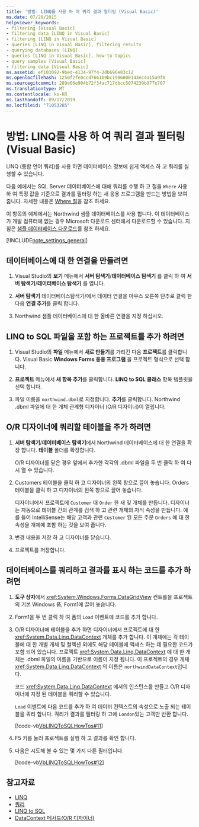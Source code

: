 ```yaml
---
title: '방법: LINQ를 사용 하 여 쿼리 결과 필터링 (Visual Basic)'
ms.date: 07/20/2015
helpviewer_keywords:
- filtering [Visual Basic]
- filtering data [LINQ in Visual Basic]
- filtering [LINQ in Visual Basic]
- queries [LINQ in Visual Basic], filtering results
- querying databases [LINQ]
- queries [LINQ in Visual Basic], how-to topics
- query samples [Visual Basic]
- filtering data [Visual Basic]
ms.assetid: ef103092-9bed-4134-97f4-2db696e83c12
ms.openlocfilehash: 1250f2fe0ccd7661b9bc1986000143ec4a15a9f0
ms.sourcegitcommit: 289e06e904b72f34ac717dbcc5074239b977e707
ms.translationtype: MT
ms.contentlocale: ko-KR
ms.lasthandoff: 09/17/2019
ms.locfileid: "71053285"
---
```

# <a name="how-to-filter-query-results-by-using-linq-visual-basic"></a>방법: LINQ를 사용 하 여 쿼리 결과 필터링 (Visual Basic)

LINQ (통합 언어 쿼리)를 사용 하면 데이터베이스 정보에 쉽게 액세스 하 고 쿼리를 실행할 수 있습니다.

다음 예에서는 SQL Server 데이터베이스에 대해 쿼리를 수행 하 고 절을 `Where` 사용 하 여 특정 값을 기준으로 결과를 필터링 하는 새 응용 프로그램을 만드는 방법을 보여 줍니다. 자세한 내용은 [Where 절](../../../../visual-basic/language-reference/queries/where-clause.md)을 참조 하세요.

이 항목의 예제에서는 Northwind 샘플 데이터베이스를 사용 합니다. 이 데이터베이스가 개발 컴퓨터에 없는 경우 Microsoft 다운로드 센터에서 다운로드할 수 있습니다. 지침은 [샘플 데이터베이스 다운로드](../../../../framework/data/adonet/sql/linq/downloading-sample-databases.md)를 참조 하세요.

[!INCLUDE[note_settings_general](~/includes/note-settings-general-md.md)]

## <a name="to-create-a-connection-to-a-database"></a>데이터베이스에 대 한 연결을 만들려면

1. Visual Studio의 **보기** 메뉴에서 **서버 탐색기**/**데이터베이스 탐색기** 를 클릭 하 여 **서버 탐색기**/**데이터베이스 탐색기** 를 엽니다.

2. **서버 탐색기** 데이터베이스탐색기/에서 데이터 연결을 마우스 오른쪽 단추로 클릭 한 다음 **연결 추가**를 클릭 합니다.

3. Northwind 샘플 데이터베이스에 대 한 올바른 연결을 지정 하십시오.

## <a name="to-add-a-project-that-contains-a-linq-to-sql-file"></a>LINQ to SQL 파일을 포함 하는 프로젝트를 추가 하려면

1. Visual Studio의 **파일** 메뉴에서 **새로 만들기**를 가리킨 다음 **프로젝트**를 클릭합니다. Visual Basic **Windows Forms 응용 프로그램** 을 프로젝트 형식으로 선택 합니다.

2. **프로젝트** 메뉴에서 **새 항목 추가**를 클릭합니다. **LINQ to SQL 클래스** 항목 템플릿을 선택 합니다.

3. 파일 이름을 `northwind.dbml`로 지정합니다. **추가**를 클릭합니다. Northwind .dbml 파일에 대 한 개체 관계형 디자이너 (O/R 디자이너)이 열립니다.

## <a name="to-add-tables-to-query-to-the-or-designer"></a>O/R 디자이너에 쿼리할 테이블을 추가 하려면

1. **서버 탐색기**/**데이터베이스 탐색기**에서 Northwind 데이터베이스에 대 한 연결을 확장 합니다. **테이블** 폴더를 확장합니다.

     O/R 디자이너를 닫은 경우 앞에서 추가한 각각의 .dbml 파일을 두 번 클릭 하 여 다시 열 수 있습니다.

2. Customers 테이블을 클릭 하 고 디자이너의 왼쪽 창으로 끌어 놓습니다. Orders 테이블을 클릭 하 고 디자이너의 왼쪽 창으로 끌어 놓습니다.

     디자이너에서 프로젝트에 `Customer` 대 `Order` 한 새 및 개체를 만듭니다. 디자이너는 자동으로 테이블 간의 관계를 검색 하 고 관련 개체의 자식 속성을 만듭니다. 예를 들어 IntelliSense는 해당 고객과 관련 `Customer` 된 모든 주문 `Orders` 에 대 한 속성을 개체에 포함 하는 것을 보여 줍니다.

3. 변경 내용을 저장 하 고 디자이너를 닫습니다.

4. 프로젝트를 저장합니다.

## <a name="to-add-code-to-query-the-database-and-display-the-results"></a>데이터베이스를 쿼리하고 결과를 표시 하는 코드를 추가 하려면

1. **도구 상자**에서 <xref:System.Windows.Forms.DataGridView> 컨트롤을 프로젝트의 기본 Windows 폼, Form1에 끌어 놓습니다.

2. Form1을 두 번 클릭 하 여 폼의 `Load` 이벤트에 코드를 추가 합니다.

3. O/R 디자이너에 테이블을 추가 하면 디자이너에서 프로젝트에 대 한 <xref:System.Data.Linq.DataContext> 개체를 추가 합니다. 이 개체에는 각 테이블에 대 한 개별 개체 및 컬렉션 외에도 해당 테이블에 액세스 하는 데 필요한 코드가 포함 되어 있습니다. 프로젝트 <xref:System.Data.Linq.DataContext> 에 대 한 개체는 .dbml 파일의 이름을 기반으로 이름이 지정 됩니다. 이 프로젝트의 경우 개체 <xref:System.Data.Linq.DataContext> 의 이름은 `northwindDataContext`입니다.

    코드 <xref:System.Data.Linq.DataContext> 에서의 인스턴스를 만들고 O/R 디자이너에 지정 된 테이블을 쿼리할 수 있습니다.

    `Load` 이벤트에 다음 코드를 추가 하 여 데이터 컨텍스트의 속성으로 노출 되는 테이블을 쿼리 합니다. 쿼리가 결과를 필터링 하 고에 `London`있는 고객만 반환 합니다.

    [!code-vb[VbLINQToSQLHowTos#11](~/samples/snippets/visualbasic/VS_Snippets_VBCSharp/VbLINQtoSQLHowTos/VB/Form5.vb#11)]

4. F5 키를 눌러 프로젝트를 실행 하 고 결과를 확인 합니다.

5. 다음은 시도해 볼 수 있는 몇 가지 다른 필터입니다.

    [!code-vb[VbLINQToSQLHowTos#12](~/samples/snippets/visualbasic/VS_Snippets_VBCSharp/VbLINQtoSQLHowTos/VB/Form5.vb#12)]

## <a name="see-also"></a>참고자료

- [LINQ](../../../../visual-basic/programming-guide/language-features/linq/index.md)
- [쿼리](../../../../visual-basic/language-reference/queries/index.md)
- [LINQ to SQL](../../../../framework/data/adonet/sql/linq/index.md)
- [DataContext 메서드(O/R 디자이너)](/visualstudio/data-tools/datacontext-methods-o-r-designer)
